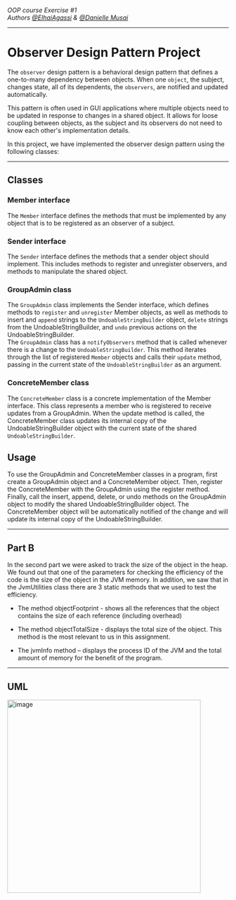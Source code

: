 _OOP course Exercise #1_  
_Authors [@ElhaiAgassi]() & [@Danielle Musai](https://github.com/DanielleMusai)_

---

# Observer Design Pattern Project
The `observer` design pattern is a behavioral design pattern that defines a one-to-many dependency between objects. When one `object`, the subject, changes state, all of its dependents, the `observers`, are notified and updated automatically.

This pattern is often used in GUI applications where multiple objects need to be updated in response to changes in a shared object. It allows for loose coupling between objects, as the subject and its observers do not need to know each other's implementation details.

In this project, we have implemented the observer design pattern using the following classes:
___
## Classes

### Member interface
The `Member` interface defines the methods that must be implemented by any object that is to be registered as an observer of a subject.

### Sender interface
The `Sender` interface defines the methods that a sender object should implement. This includes methods to register and unregister observers, and methods to manipulate the shared object.

### GroupAdmin class
The `GroupAdmin` class implements the Sender interface, which defines methods to `register` and `unregister` Member objects, as well as methods to insert and `append` strings to the `UndoableStringBuilder` object, `delete` strings from the UndoableStringBuilder, and `undo` previous actions on the UndoableStringBuilder.  
The `GroupAdmin` class has a `notifyObservers` method that is called whenever there is a change to the `UndoableStringBuilder`. This method iterates through the list of registered `Member` objects and calls their `update` method, passing in the current state of the `UndoableStringBuilder` as an argument.

### ConcreteMember class
The `ConcreteMember` class is a concrete implementation of the Member interface. This class represents a member who is registered to receive updates from a GroupAdmin. When the update method is called, the ConcreteMember class updates its internal copy of the UndoableStringBuilder object with the current state of the shared `UndoableStringBuilder`.

## Usage
To use the GroupAdmin and ConcreteMember classes in a program, first create a GroupAdmin object and a ConcreteMember object. Then, register the ConcreteMember with the GroupAdmin using the register method. Finally, call the insert, append, delete, or undo methods on the GroupAdmin object to modify the shared UndoableStringBuilder object. The ConcreteMember object will be automatically notified of the change and will update its internal copy of the UndoableStringBuilder.

___
## Part B

In the second part we were asked to track the size of the object in the heap.
We found out that one of the parameters for checking the efficiency of the code is the size of the object in the JVM memory.
In addition, we saw that in the JvmUtilities class there are 3 static methods that we used to test the efficiency.

- The method objectFootprint - shows all the references
that the object contains the size of each reference (including overhead)

- The method objectTotalSize - displays the total size of the object. 
This method is the most relevant to us in this assignment.

- The jvmInfo method – displays the process ID of the JVM
and the total amount of memory for the benefit of the program.

___

## UML

<img width="440" alt="image" src="https://user-images.githubusercontent.com/92378800/208301330-5d76893a-ede2-4417-b0d6-3f906bf3ab5f.png">
